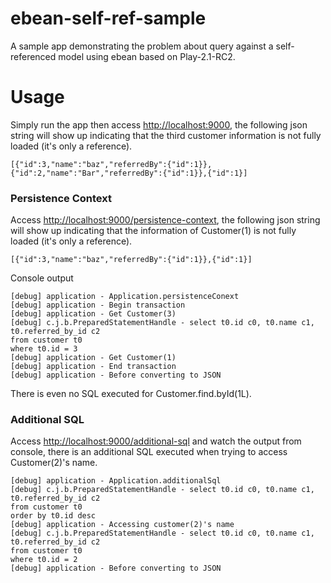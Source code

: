 ebean-self-ref-sample
=====================

A sample app demonstrating the problem about query against a self-referenced model using ebean based on Play-2.1-RC2.

Usage
=====================

Simply run the app then access [http://localhost:9000](http://localhost:9000), the following json string will show up indicating that the third customer information is not fully loaded (it's only a reference).

```
[{"id":3,"name":"baz","referredBy":{"id":1}},{"id":2,"name":"Bar","referredBy":{"id":1}},{"id":1}]
```

### Persistence Context ###

Access [http://localhost:9000/persistence-context](http://localhost:9000/persistence-context), the following json string will show up indicating that the information of Customer(1) is not fully loaded (it's only a reference).

```
[{"id":3,"name":"baz","referredBy":{"id":1}},{"id":1}]
```

Console output

```
[debug] application - Application.persistenceConext
[debug] application - Begin transaction
[debug] application - Get Customer(3)
[debug] c.j.b.PreparedStatementHandle - select t0.id c0, t0.name c1, t0.referred_by_id c2 
from customer t0
where t0.id = 3  
[debug] application - Get Customer(1)
[debug] application - End transaction
[debug] application - Before converting to JSON
```

There is even no SQL executed for Customer.find.byId(1L).

### Additional SQL ###

Access [http://localhost:9000/additional-sql](http://localhost:9000/additional-sql) and watch the output from console, there is an additional SQL executed when trying to access Customer(2)'s name.

```
[debug] application - Application.additionalSql
[debug] c.j.b.PreparedStatementHandle - select t0.id c0, t0.name c1, t0.referred_by_id c2 
from customer t0 
order by t0.id desc
[debug] application - Accessing customer(2)'s name
[debug] c.j.b.PreparedStatementHandle - select t0.id c0, t0.name c1, t0.referred_by_id c2 
from customer t0
where t0.id = 2  
[debug] application - Before converting to JSON
```
